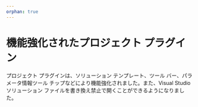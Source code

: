 ```yaml
---
orphan: true
---
```

# 機能強化されたプロジェクト プラグイン

プロジェクト プラグインは、ソリューション テンプレート、ツール バー、パラメータ情報ツール チップなどにより機能強化されました。また、Visual Studio ソリューション ファイルを書き換え禁止で開くことができるようになりました。
